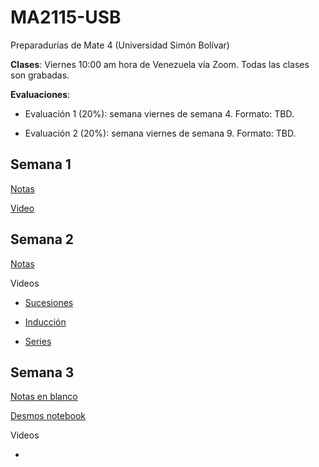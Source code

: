 # MA2115-USB
Preparadurías de Mate 4 (Universidad Simón Bolívar)

**Clases**: Viernes 10:00 am hora de Venezuela vía Zoom. Todas las clases son grabadas.

**Evaluaciones**: 

 - Evaluación 1 (20%): semana viernes de semana 4. Formato: TBD.

 - Evaluación 2 (20%): semana viernes de semana 9. Formato: TBD.

## Semana 1

[Notas](./semana01.pdf)

[Video](https://youtu.be/omqSNQxHpwU)

## Semana 2

[Notas](./semana02-notas.pdf)

Videos

 - [Sucesiones](https://youtu.be/me4O8W8yZuo)

 - [Inducción](https://youtu.be/Vraj2TGjSoI)

 - [Series](https://youtu.be/QT7MhVVftuk)

## Semana 3

[Notas en blanco](./semana03.pdf)

[Desmos notebook](https://www.desmos.com/calculator/zw4gdsok9k)

Videos

 - 
